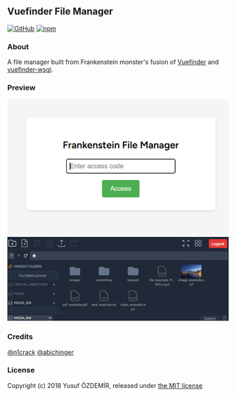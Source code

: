 ## Vuefinder File Manager

[![GitHub](https://img.shields.io/github/license/n1crack/vuefinder)](https://github.com/n1crack/vuefinder/blob/master/LICENSE)
[![npm](https://img.shields.io/npm/v/vuefinder)](https://www.npmjs.com/package/vuefinder)

### About

A file manager built from Frankenstein monster's fusion of [Vuefinder](https://github.com/n1crack/vuefinder) and [vuefinder-wsgi](https://github.com/abichinger/vuefinder-wsgi).

### Preview

![login page](preview/login.png)
![file manager](preview/file_manager.png)

### Credits

[@n1crack](https://github.com/n1crack)
[@abichinger](https://github.com/abichinger)

### License

Copyright (c) 2018 Yusuf ÖZDEMİR, released under [the MIT license](LICENSE)
